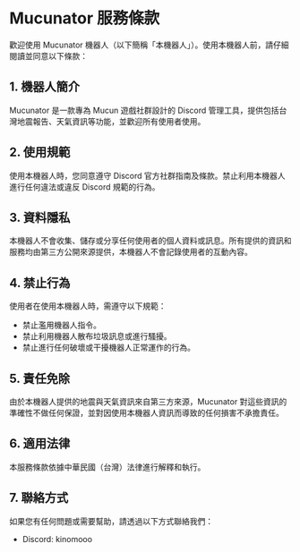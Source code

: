 # Mucunator 服務條款

歡迎使用 Mucunator 機器人（以下簡稱「本機器人」）。使用本機器人前，請仔細閱讀並同意以下條款：

## 1. 機器人簡介
Mucunator 是一款專為 Mucun 遊戲社群設計的 Discord 管理工具，提供包括台灣地震報告、天氣資訊等功能，並歡迎所有使用者使用。

## 2. 使用規範
使用本機器人時，您同意遵守 Discord 官方社群指南及條款。禁止利用本機器人進行任何違法或違反 Discord 規範的行為。

## 3. 資料隱私
本機器人不會收集、儲存或分享任何使用者的個人資料或訊息。所有提供的資訊和服務均由第三方公開來源提供，本機器人不會記錄使用者的互動內容。

## 4. 禁止行為
使用者在使用本機器人時，需遵守以下規範：
- 禁止濫用機器人指令。
- 禁止利用機器人散布垃圾訊息或進行騷擾。
- 禁止進行任何破壞或干擾機器人正常運作的行為。

## 5. 責任免除
由於本機器人提供的地震與天氣資訊來自第三方來源，Mucunator 對這些資訊的準確性不做任何保證，並對因使用本機器人資訊而導致的任何損害不承擔責任。

## 6. 適用法律
本服務條款依據中華民國（台灣）法律進行解釋和執行。

## 7. 聯絡方式
如果您有任何問題或需要幫助，請透過以下方式聯絡我們：
- Discord: kinomooo
